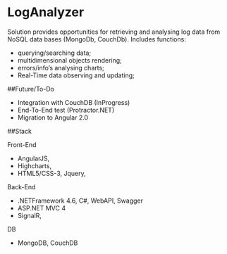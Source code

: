 # LogAnalyzer 

Solution provides opportunities for retrieving and analysing log data from NoSQL data bases (MongoDb, CouchDb).
Includes functions: 
 - querying/searching data;
 - multidimensional objects rendering;
 - errors/info’s analysing  charts;
 - Real-Time data observing and updating;


##Future/To-Do

- Integration with CouchDB (InProgress)
- End-To-End test (Protractor.NET)
- Migration to Angular 2.0

##Stack

Front-End
 - AngularJS, 
 - Highcharts, 
 - HTML5/CSS-3, Jquery, 

Back-End
- .NETFramework 4.6, C#, WebAPI, Swagger
- ASP.NET MVC 4
- SignalR,

DB
- MongoDB, CouchDB
